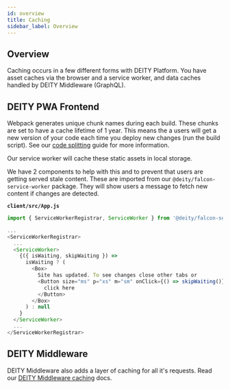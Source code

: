 ```yaml
---
id: overview
title: Caching
sidebar_label: Overview
---
```


## Overview

Caching occurs in a few different forms with DEITY Platform. You have asset caches via the browser and a service worker, and data caches handled by DEITY Middleware (GraphQL).

## DEITY PWA Frontend

Webpack generates unique chunk names during each build. These chunks are set to have a cache lifetime of 1 year.  This means the a users will get a new version of your code each time you deploy new changes (run the build script). See our [code splitting](/docs/platform/client/code-splitting) guide for more information.

Our service worker will cache these static assets in local storage.

We have 2 components to help with this and to prevent that users are getting served stale content. These are imported from our `@deity/falcon-service-worker` package. They will show users a message to fetch new content if changes are detected.

**`client/src/App.js`**
```js
import { ServiceWorkerRegistrar, ServiceWorker } from '@deity/falcon-service-worker';

...
<ServiceWorkerRegistrar>
  ...
  <ServiceWorker>
    {({ isWaiting, skipWaiting }) =>
      isWaiting ? (
        <Box>
          Site has updated. To see changes close other tabs or
          <Button size="ms" p="xs" m="sm" onClick={() => skipWaiting()}>
            click here
          </Button>
        </Box>
      ) : null
    }
  </ServiceWorker>
  ...
</ServiceWorkerRegistrar>
```

## DEITY Middleware

DEITY Middleware also adds a layer of caching for all it's requests. Read our [DEITY Middleware caching](/docs/v2019/platform/falcon-server/caching) docs.
